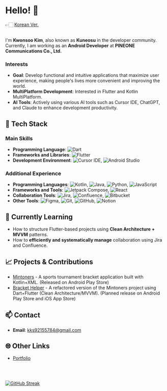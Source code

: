 # Hello! 👋  
👉🏻 [Korean Ver.](README.md) <br><br>

I'm **Kwonsoo Kim**, also known as **Kuneosu** in the developer community.  
Currently, I am working as an **Android Developer** at **PINEONE Communications Co., Ltd.**

### Interests
- **Goal**: Develop functional and intuitive applications that maximize user experience, making people's lives more convenient and improving the world.
- **MultiPlatform Development**: Interested in Flutter and Kotlin MultiPlatform.
- **AI Tools**: Actively using various AI tools such as Cursor IDE, ChatGPT, and Claude to enhance development productivity.

## 🔧 Tech Stack

### Main Skills
- **Programming Language**: ![Dart](https://img.shields.io/badge/-Dart-0175C2?style=flat&logo=Dart&logoColor=white)
- **Frameworks and Libraries**: ![Flutter](https://img.shields.io/badge/-Flutter-02569B?style=flat&logo=Flutter&logoColor=white)
- **Development Environment**: ![Cursor IDE](https://img.shields.io/badge/-Cursor%20IDE-00A67E?style=flat), ![Android Studio](https://img.shields.io/badge/-Android%20Studio-3DDC84?style=flat&logo=Android%20Studio&logoColor=white)

### Additional Experience
- **Programming Languages**: ![Kotlin](https://img.shields.io/badge/-Kotlin-0095D5?style=flat&logo=Kotlin&logoColor=white), ![Java](https://img.shields.io/badge/-Java-007396?style=flat&logo=Java&logoColor=white), ![Python](https://img.shields.io/badge/-Python-3776AB?style=flat&logo=Python&logoColor=white), ![JavaScript](https://img.shields.io/badge/-JavaScript-F7DF1E?style=flat&logo=JavaScript&logoColor=black)
- **Frameworks and Tools**: ![Jetpack Compose](https://img.shields.io/badge/-Jetpack%20Compose-4285F4?style=flat&logo=Jetpack%20Compose&logoColor=white), ![React](https://img.shields.io/badge/-React-61DAFB?style=flat&logo=React&logoColor=black)
- **Collaboration Tools**: ![Jira](https://img.shields.io/badge/-Jira-0052CC?style=flat&logo=Jira&logoColor=white), ![Confluence](https://img.shields.io/badge/-Confluence-172B4D?style=flat&logo=Confluence&logoColor=white), ![Bitbucket](https://img.shields.io/badge/-Bitbucket-0052CC?style=flat&logo=Bitbucket&logoColor=white)
- **Other Tools**: ![Figma](https://img.shields.io/badge/-Figma-F24E1E?style=flat&logo=Figma&logoColor=white), ![Git](https://img.shields.io/badge/-Git-F05032?style=flat&logo=Git&logoColor=white), ![GitHub](https://img.shields.io/badge/-GitHub-181717?style=flat&logo=GitHub&logoColor=white), ![Notion](https://img.shields.io/badge/-Notion-000000?style=flat&logo=Notion&logoColor=white)

## 🌱 Currently Learning
- How to structure Flutter-based projects using **Clean Architecture + MVVM** patterns.
- How to **efficiently and systematically manage** collaboration using Jira and Confluence.

## 📈 Projects & Contributions

- [Mintoners](https://github.com/Kuneosu/Mintoners) - A sports tournament bracket application built with Kotlin+XML. (Released on Android Play Store)
- [Bracket Helper](https://github.com/Kuneosu/bracket_helper) - A refactored version of the Mintoners project using Dart+Flutter (Clean Architecture/MVVM). (Planned release on Android Play Store and iOS App Store)

## 📫 Contact

- **Email**: [kks92155784@gmail.com](mailto:kks92155784@gmail.com)

## 🌐 Other Links

- [Portfolio](https://kimkwonsu.notion.site/2bca6f20ec054d48802fa142de7b918f?pvs=74)

<br><br>

[![GitHub Streak](https://streak-stats.demolab.com?user=Kuneosu&mode=weekly)](https://git.io/streak-stats)

<br><br>

<!--START_SECTION:waka-->
<!--END_SECTION:waka-->
